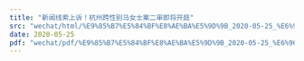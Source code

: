 ```yaml
---
title: "新闻线索上诉！杭州跨性别马女士案二审即将开庭"
src: "wechat/html/%E9%85%B7%E5%84%BF%E8%AE%BA%E5%9D%9B_2020-05-25_%E6%96%B0%E9%97%BB%E7%BA%BF%E7%B4%A2%E4%B8%8A%E8%AF%89%EF%BC%81%E6%9D%AD%E5%B7%9E%E8%B7%A8%E6%80%A7%E5%88%AB%E9%A9%AC%E5%A5%B3%E5%A3%AB%E6%A1%88%E4%BA%8C%E5%AE%A1%E5%8D%B3%E5%B0%86%E5%BC%80%E5%BA%AD.html"
date: 2020-05-25
pdf: "wechat/pdf/%E9%85%B7%E5%84%BF%E8%AE%BA%E5%9D%9B_2020-05-25_%E6%96%B0%E9%97%BB%E7%BA%BF%E7%B4%A2%E4%B8%8A%E8%AF%89%EF%BC%81%E6%9D%AD%E5%B7%9E%E8%B7%A8%E6%80%A7%E5%88%AB%E9%A9%AC%E5%A5%B3%E5%A3%AB%E6%A1%88%E4%BA%8C%E5%AE%A1%E5%8D%B3%E5%B0%86%E5%BC%80%E5%BA%AD.pdf"
---
```

